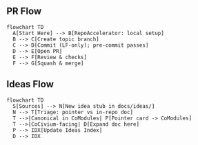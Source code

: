 <!-- status: stub; target: 150+ words -->
<!-- status: stub; target: 150+ words -->
<!-- status: stub; target: 150+ words -->
<!-- status: stub; target: 150+ words -->
<!-- status: stub; target: 150+ words -->
<!-- status: stub; target: 150+ words -->

## PR Flow
```mermaid
flowchart TD
  A[Start Here] --> B[RepoAccelerator: local setup]
  B --> C[Create topic branch]
  C --> D[Commit (LF-only); pre-commit passes]
  D --> E[Open PR]
  E --> F[Review & checks]
  F --> G[Squash & merge]
```

## Ideas Flow
```mermaid
flowchart TD
  S[Sources] --> N[New idea stub in docs/ideas/]
  N --> T[Triage: pointer vs in-repo doc]
  T -->|Canonical in CoModules| P[Pointer card -> CoModules]
  T -->|CoCivium-facing| D[Expand doc here]
  P --> IDX[Update Ideas Index]
  D --> IDX
```







